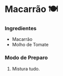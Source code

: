 # Macarrão :plate_with_cutlery:

### Ingredientes

- Macarrão
- Molho de Tomate

### Modo de Preparo

1. Mistura tudo.

